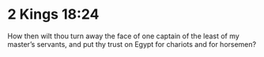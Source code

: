 # 2 Kings 18:24

How then wilt thou turn away the face of one captain of the least of my master’s servants, and put thy trust on Egypt for chariots and for horsemen?